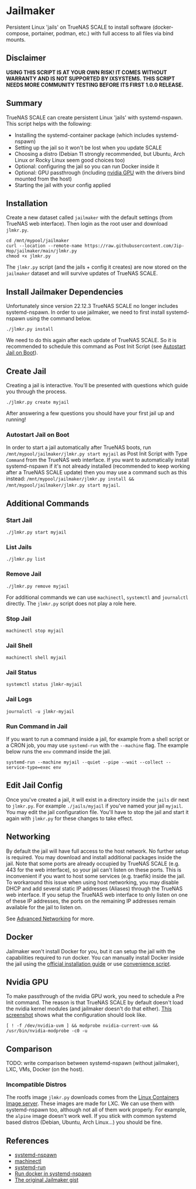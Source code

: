 # Jailmaker

Persistent Linux 'jails' on TrueNAS SCALE to install software (docker-compose, portainer, podman, etc.) with full access to all files via bind mounts.

## Disclaimer

**USING THIS SCRIPT IS AT YOUR OWN RISK! IT COMES WITHOUT WARRANTY AND IS NOT SUPPORTED BY IXSYSTEMS.**
**THIS SCRIPT NEEDS MORE COMMUNITY TESTING BEFORE ITS FIRST 1.0.0 RELEASE.**

## Summary

TrueNAS SCALE can create persistent Linux 'jails' with systemd-nspawn. This script helps with the following:

- Installing the systemd-container package (which includes systemd-nspawn)
- Setting up the jail so it won't be lost when you update SCALE
- Choosing a distro (Debian 11 strongly recommended, but Ubuntu, Arch Linux or Rocky Linux seem good choices too)
- Optional: configuring the jail so you can run Docker inside it
- Optional: GPU passthrough (including [nvidia GPU](README.md#nvidia-gpu) with the drivers bind mounted from the host)
- Starting the jail with your config applied

## Installation

Create a new dataset called `jailmaker` with the default settings (from TrueNAS web interface). Then login as the root user and download `jlmkr.py`.

```shell
cd /mnt/mypool/jailmaker
curl --location --remote-name https://raw.githubusercontent.com/Jip-Hop/jailmaker/main/jlmkr.py
chmod +x jlmkr.py
```

The `jlmkr.py` script (and the jails + config it creates) are now stored on the `jailmaker` dataset and will survive updates of TrueNAS SCALE.

## Install Jailmaker Dependencies

Unfortunately since version 22.12.3 TrueNAS SCALE no longer includes systemd-nspawn. In order to use jailmaker, we need to first install systemd-nspawn using the command below.

```shell
./jlmkr.py install
```

We need to do this again after each update of TrueNAS SCALE. So it is recommended to schedule this command as Post Init Script (see [Autostart Jail on Boot](#autostart-jail-on-boot)).

## Create Jail

Creating a jail is interactive. You'll be presented with questions which guide you through the process.

```shell
./jlmkr.py create myjail
```

After answering a few questions you should have your first jail up and running!

### Autostart Jail on Boot

In order to start a jail automatically after TrueNAS boots, run `/mnt/mypool/jailmaker/jlmkr.py start myjail` as Post Init Script with Type `Command` from the TrueNAS web interface. If you want to automatically install systemd-nspawn if it's not already installed (recommended to keep working after a TrueNAS SCALE update) then you may use a command such as this instead: `/mnt/mypool/jailmaker/jlmkr.py install && /mnt/mypool/jailmaker/jlmkr.py start myjail`.

## Additional Commands

### Start Jail

```shell
./jlmkr.py start myjail
```

### List Jails

```shell
./jlmkr.py list
```

### Remove Jail

```shell
./jlmkr.py remove myjail
```

For additional commands we can use `machinectl`, `systemctl` and `journalctl` directly. The `jlmkr.py` script does not play a role here.

### Stop Jail

```shell
machinectl stop myjail
```

### Jail Shell

```shell
machinectl shell myjail
```

### Jail Status

```shell
systemctl status jlmkr-myjail
```

### Jail Logs

```shell
journalctl -u jlmkr-myjail
```

### Run Command in Jail

If you want to run a command inside a jail, for example from a shell script or a CRON job, you may use `systemd-run` with the `--machine` flag. The example below runs the `env` command inside the jail.

```
systemd-run --machine myjail --quiet --pipe --wait --collect --service-type=exec env
```

## Edit Jail Config

Once you've created a jail, it will exist in a directory inside the `jails` dir next to `jlmkr.py`. For example `./jails/myjail` if you've named your jail `myjail`. You may edit the jail configuration file. You'll have to stop the jail and start it again with `jlmkr.py` for these changes to take effect.

## Networking

By default the jail will have full access to the host network. No further setup is required. You may download and install additional packages inside the jail. Note that some ports are already occupied by TrueNAS SCALE (e.g. 443 for the web interface), so your jail can't listen on these ports. This is inconvenient if you want to host some services (e.g. traefik) inside the jail. To workaround this issue when using host networking, you may disable DHCP and add several static IP addresses (Aliases) through the TrueNAS web interface. If you setup the TrueNAS web interface to only listen on one of these IP addresses, the ports on the remaining IP addresses remain available for the jail to listen on.

See [Advanced Networking](./NETWORKING.md) for more.

## Docker

Jailmaker won't install Docker for you, but it can setup the jail with the capabilities required to run docker. You can manually install Docker inside the jail using the [official installation guide](https://docs.docker.com/engine/install/#server) or use [convenience script](https://get.docker.com).

## Nvidia GPU

To make passthrough of the nvidia GPU work, you need to schedule a Pre Init command. The reason is that TrueNAS SCALE by default doesn't load the nvidia kernel modules (and jailmaker doesn't do that either). [This screenshot](https://user-images.githubusercontent.com/1704047/222915803-d6dd51b0-c4dd-4189-84be-a04d38cca0b3.png) shows what the configuration should look like.

```
[ ! -f /dev/nvidia-uvm ] && modprobe nvidia-current-uvm && /usr/bin/nvidia-modprobe -c0 -u
```

## Comparison

TODO: write comparison between systemd-nspawn (without jailmaker), LXC, VMs, Docker (on the host).

### Incompatible Distros

The rootfs image `jlmkr.py` downloads comes from the [Linux Containers Image server](https://images.linuxcontainers.org). These images are made for LXC. We can use them with systemd-nspawn too, although not all of them work properly. For example, the `alpine` image doesn't work well. If you stick with common systemd based distros (Debian, Ubuntu, Arch Linux...) you should be fine.

## References

- [systemd-nspawn](https://manpages.debian.org/bullseye/systemd-container/systemd-nspawn.1.en.html)
- [machinectl](https://manpages.debian.org/bullseye/systemd-container/machinectl.1.en.html)
- [systemd-run](https://manpages.debian.org/bullseye/systemd/systemd-run.1.en.html)
- [Run docker in systemd-nspawn](https://wiki.archlinux.org/title/systemd-nspawn#Run_docker_in_systemd-nspawn)
- [The original Jailmaker gist](https://gist.github.com/Jip-Hop/4704ba4aa87c99f342b2846ed7885a5d)
